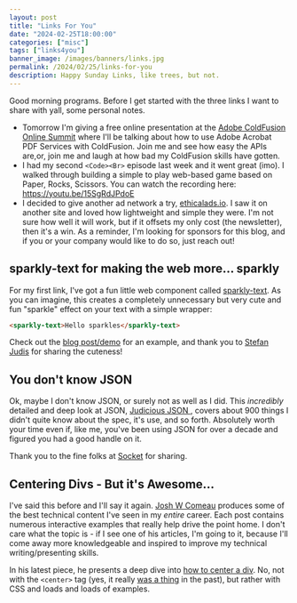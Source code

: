 ```yaml
---
layout: post
title: "Links For You"
date: "2024-02-25T18:00:00"
categories: ["misc"]
tags: ["links4you"]
banner_image: /images/banners/links.jpg
permalink: /2024/02/25/links-for-you
description: Happy Sunday Links, like trees, but not.
---
```


Good morning programs. Before I get started with the three links I want to share with yall, some personal notes.

* Tomorrow I'm giving a free online presentation at the [Adobe ColdFusion Online Summit](https://adobe-coldfusion-online-summit-2024.attendease.com/) where I'll be talking about how to use Adobe Acrobat PDF Services with ColdFusion. Join me and see how easy the APIs are,or, join me and laugh at how bad my ColdFusion skills have gotten.
* I had my second `<Code><Br>` episode last week and it went great (imo). I walked through building a simple to play web-based game based on Paper, Rocks, Scissors. You can watch the recording here: <https://youtu.be/15SgRdJPdoE>
* I decided to give another ad network a try, [ethicalads.io](https://ethicalads.io). I saw it on another site and loved how lightweight and simple they were. I'm not sure how well it will work, but if it offsets my only cost (the newsletter), then it's a win. As a reminder, I'm looking for sponsors for this blog, and if you or your company would like to do so, just reach out!
<!--more-->
## sparkly-text for making the web more... sparkly

For my first link, I've got a fun little web component called [sparkly-text](https://github.com/stefanjudis/sparkly-text). As you can imagine, this creates a completely unnecessary but very cute and fun "sparkle" effect on your text with a simple wrapper:

```html
<sparkly-text>Hello sparkles</sparkly-text>
```

Check out the [blog post/demo](https://www.stefanjudis.com/blog/a-web-component-to-make-your-text-sparkle/) for an example, and thank you to [Stefan Judis](https://www.stefanjudis.com/) for sharing the cuteness!

## You don't know JSON

Ok, maybe I don't know JSON, or surely not as well as I did. This *incredibly* detailed and deep look at JSON, [Judicious JSON
](https://socket.dev/blog/judicious-json), covers about 900 things I didn't quite know about the spec, it's use, and so forth. Absolutely worth your time even if, like me, you've been using JSON for over a decade and figured you had a good handle on it. 

Thank you to the fine folks at [Socket](https://socket.dev/) for sharing.

## Centering Divs - But it's Awesome...

I've said this before and I'll say it again. [Josh W Comeau](https://www.joshwcomeau.com/) produces some of the best technical content I've seen in my *entire* career. Each post contains numerous interactive examples that really help drive the point home. I don't care what the topic is - if I see one of his articles, I'm going to it, because I'll come away more knowledgeable and inspired to improve my technical writing/presenting skills. 

In his latest piece, he presents a deep dive into [how to center a div](https://www.joshwcomeau.com/css/center-a-div/). No, not with the `<center>` tag (yes, it really [was a thing](https://developer.mozilla.org/en-US/docs/Web/HTML/Element/center) in the past), but rather with CSS and loads and loads of examples.


